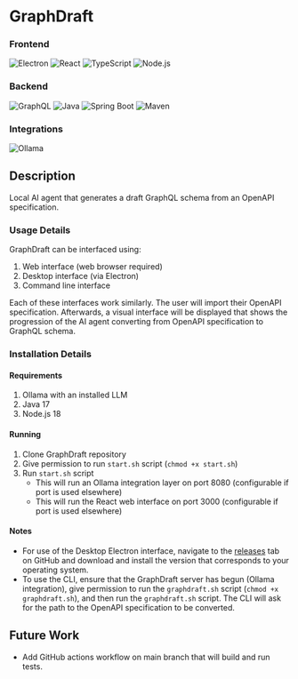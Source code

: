 # GraphDraft

### Frontend

![Electron](https://img.shields.io/badge/Electron-47848F?style=for-the-badge&logo=electron&logoColor=white)
![React](https://img.shields.io/badge/React-61DAFB?style=for-the-badge&logo=react&logoColor=black)
![TypeScript](https://img.shields.io/badge/TypeScript-3178C6?style=for-the-badge&logo=typescript&logoColor=white)
![Node.js](https://img.shields.io/badge/Node.js-339933?style=for-the-badge&logo=node.js&logoColor=white)

### Backend
![GraphQL](https://img.shields.io/badge/GraphQL-E10098?style=for-the-badge&logo=graphql&logoColor=white)
![Java](https://img.shields.io/badge/Java-F58025?style=for-the-badge&logo=openjdk&logoColor=white)
![Spring Boot](https://img.shields.io/badge/Spring_Boot-6DB33F?style=for-the-badge&logo=springboot&logoColor=white)
![Maven](https://img.shields.io/badge/Maven-C71A36?style=for-the-badge&logo=apachemaven&logoColor=white)

### Integrations
![Ollama](https://img.shields.io/badge/Ollama-000000?style=for-the-badge&logo=ollama&logoColor=white)

## Description
Local AI agent that generates a draft GraphQL schema from an OpenAPI specification.

### Usage Details
GraphDraft can be interfaced using:
1. Web interface (web browser required)
2. Desktop interface (via Electron)
3. Command line interface

Each of these interfaces work similarly. The user will import their OpenAPI specification. Afterwards, a visual interface will be displayed that shows the progression of the AI agent converting from OpenAPI specification to GraphQL schema.

### Installation Details

#### Requirements
1. Ollama with an installed LLM
2. Java 17
3. Node.js 18

#### Running
1. Clone GraphDraft repository
2. Give permission to run `start.sh` script (`chmod +x start.sh`)
3. Run `start.sh` script
    - This will run an Ollama integration layer on port 8080 (configurable if port is used elsewhere)
    - This will run the React web interface on port 3000 (configurable if port is used elsewhere)

#### Notes
- For use of the Desktop Electron interface, navigate to the [releases]() tab on GitHub and download and install the version that corresponds to your operating system.
- To use the CLI, ensure that the GraphDraft server has begun (Ollama integration), give permission to run the `graphdraft.sh` script (`chmod +x graphdraft.sh`), and then run the `graphdraft.sh` script. The CLI will ask for the path to the OpenAPI specification to be converted.

## Future Work
- Add GitHub actions workflow on main branch that will build and run tests.